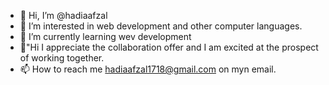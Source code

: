 - 👋 Hi, I’m @hadiaafzal
- 👀 I’m interested in web development and other computer languages.
- 🌱 I’m currently learning  wev development
- 💞"Hi I appreciate the collaboration offer and I am excited at the prospect of working together.
- 📫 How to reach me hadiaafzal1718@gmail.com on myn email.

<!---
hadiaafzal/hadiaafzal is a ✨ special ✨ repository because its `README.md` (this file) appears on your GitHub profile.
You can click the Preview link to take a look at your changes.
--->
